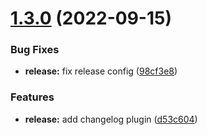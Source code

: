 # [1.3.0](https://github.com/carlo-ltk/semantic-releases/compare/v1.2.0...v1.3.0) (2022-09-15)


### Bug Fixes

* **release:** fix release config ([98cf3e8](https://github.com/carlo-ltk/semantic-releases/commit/98cf3e86ddea95fc83bc0619553949526560aa65))


### Features

* **release:** add changelog plugin ([d53c604](https://github.com/carlo-ltk/semantic-releases/commit/d53c60454c2f0877a685c194a4900ba601f4d6d1))
